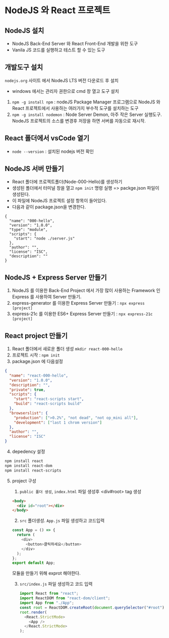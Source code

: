 # NodeJS 와 React 프로젝트

## NodeJS 설치

- NodeJS Back-End Server 와 React Front-End 개발을 위한 도구
- Vanila JS 코드를 실행하고 테스트 할 수 있는 도구

## 개발도구 설치

`nodejs.org` 사이트 에서 NodeJS LTS 버전 다운로드 후 설치

- windows 에서는 관리자 권한으로 cmd 창 열고 도구 설치

1.  `npm -g install npm` : nodeJS Package Manager 프로그램으로 NodeJS 와 React 프로젝트에서 사용하는 여러가지 부수적 도구를 설치하는 도구
2.  `npm -g install nodemon` : Node Server Demon, 아주 작은 Server 실행도구. NodeJS 프로젝트의 소스를 변경후 저장을 하면 서버를 자동으로 재시작.

## React 폴더에서 vsCode 열기

- `node --version` : 설치된 nodejs 버전 확인

## NodeJS 서버 만들기

- React 폴더에 프로젝트폴더(Node-000-Hello)를 생성하기
- 생성된 폴더에서 터미널 창을 열고 `npm init` 명령 실행 => packge.json 파일이 생성된다.
- 이 파일에 NodeJS 프로젝트 설정 항목이 들어있다.
- 다음과 같이 package.json을 변경한다.

```
{
  "name": "000-hello",
  "version": "1.0.0",
  "type": "module",
  "scripts": {
    "start": "node ./server.js"
  },
  "author": "",
  "license": "ISC",
  "description": ""
}
```

## NodeJS + Express Server 만들기

1. NodeJS 를 이용한 Back-End Project 에서 가장 많이 사용하는 Framework 인 Express 를 사용하여 Server 만들기.
2. express-generator 를 이용한 Express Server 만들기 : `npx express [project]`
3. express-21c 를 이용한 ES6+ Express Server 만들기 : `npx express-21c [project]`

## React project 만들기

1. React 폴더에서 새로운 폴더 생성 `mkdir react-000-hello`
2. 프로젝트 시작 : `npm init`
3. package.json 에 다음설정

```json
{
  "name": "react-000-hello",
  "version": "1.0.0",
  "description": "",
  "private": true,
  "scripts": {
    "start": "react-scripts start",
    "build": "react-scripts build"
  },
  "browserslist": {
    "production": [">0.2%", "not dead", "not op_mini all"],
    "development": ["last 1 chrom version"]
  },
  "author": "",
  "license": "ISC"
}
```

4. depedency 설정

```bash
npm install react
npm install react-dom
npm install react-scripts
```

5.  project 구성

    1. `public 폴더 생성`, `index.html` 파일 생성후 <div#root> tag 생성

    ```html
    <body>
      <div id="root"></div>
    </body>
    ```

    2. `src` 폴더생성. `App.js` 파일 생성하고 코드입력

    ```js
    const App = () => {
      return (
        <div>
          <button>클릭하세요</button>
        </div>
      );
    };
    export default App;
    ```

    모듈을 만들기 위해 exprot 해야한다.

    3. `src/index.js` 파일 생성하고 코드 입력

       ```js
       import React from "react";
       import ReactDOM from "react-dom/client";
       import App from "./App";
       const root = ReactDOM.createRoot(document.querySelector("#root"));
       root.render(
         <React.StrictMode>
           <App />
         </React.StrictMode>
       );
       ```
